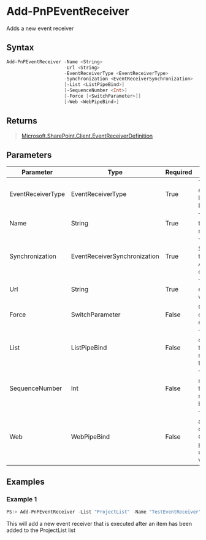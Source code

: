 # Add-PnPEventReceiver
Adds a new event receiver
## Syntax
```powershell
Add-PnPEventReceiver -Name <String>
                     -Url <String>
                     -EventReceiverType <EventReceiverType>
                     -Synchronization <EventReceiverSynchronization>
                     [-List <ListPipeBind>]
                     [-SequenceNumber <Int>]
                     [-Force [<SwitchParameter>]]
                     [-Web <WebPipeBind>]
```


## Returns
>[Microsoft.SharePoint.Client.EventReceiverDefinition](https://msdn.microsoft.com/en-us/library/microsoft.sharepoint.client.eventreceiverdefinition.aspx)

## Parameters
Parameter|Type|Required|Description
---------|----|--------|-----------
|EventReceiverType|EventReceiverType|True|The type of the event receiver like ItemAdded, ItemAdding|
|Name|String|True|The name of the event receiver|
|Synchronization|EventReceiverSynchronization|True|The Synchronization type, Asynchronous or Synchronous|
|Url|String|True|The URL of the event receiver web service|
|Force|SwitchParameter|False|Overwrites the output file if it exists.|
|List|ListPipeBind|False|The list object or name where the event receiver needs to be added|
|SequenceNumber|Int|False|The sequence number where this event receiver should be placed|
|Web|WebPipeBind|False|The web to apply the command to. Omit this parameter to use the current web.|
## Examples

### Example 1
```powershell
PS:> Add-PnPEventReceiver -List "ProjectList" -Name "TestEventReceiver" -Url https://yourserver.azurewebsites.net/eventreceiver.svc -EventReceiverType ItemAdded -Synchronization Asynchronous
```
This will add a new event receiver that is executed after an item has been added to the ProjectList list
